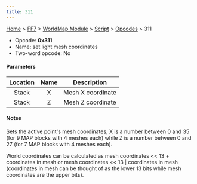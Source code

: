 ```yaml
---
title: 311
---
```


[Home](../../../../Main%20Page.md.md) > [FF7](../../../../FF7.md) > [WorldMap Module](../../../WorldMap%20Module.md) > [Script](../../Script.md) > [Opcodes](../Opcodes.md) > 311

-   Opcode: **0x311**
-   Name: set light mesh coordinates
-   Two-word opcode: No

#### Parameters

| Location | Name |    Description    |
|:--------:|:----:|:-----------------:|
|  Stack   |  X   | Mesh X coordinate |
|  Stack   |  Z   | Mesh Z coordinate |

#### Notes

Sets the active point's mesh coordinates, X is a number between 0 and 35
(for 9 MAP blocks with 4 meshes each) while Z is a number between 0 and
27 (for 7 MAP blocks with 4 meshes each).

World coordinates can be calculated as mesh coordinates &lt;&lt; 13 +
coordinates in mesh or mesh coordinates &lt;&lt; 13 \| coordinates in
mesh (coordinates in mesh can be thought of as the lower 13 bits while
mesh coordinates are the upper bits).
